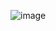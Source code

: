 ![image](https://user-images.githubusercontent.com/64978486/217741144-25353680-b806-4e18-9038-6ea4e478f485.png)
